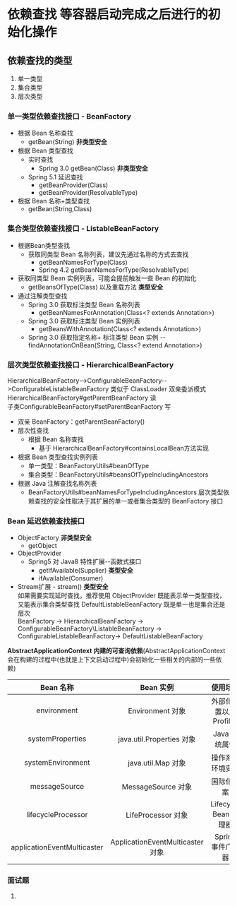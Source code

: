 # 依赖查找 等容器启动完成之后进行的初始化操作
 ## 依赖查找的类型
 1. 单一类型
 2. 集合类型 
 3. 层次类型 
### 单一类型依赖查找接口 - BeanFactory
  - 根据 Bean 名称查找 
    - getBean(String) **非类型安全**
  - 根据 Bean 类型查找
    - 实时查找  
      - Spring 3.0 getBean(Class) **非类型安全**
    - Spring 5.1 延迟查找
      - getBeanProvider(Class)
      - getBeanProvider(ResolvableType)
   - 根据 Bean 名称+类型查找
     - getBean(String,Class)
### 集合类型依赖查找接口 - ListableBeanFactory
  - 根据Bean类型查找
    - 获取同类型 Bean 名称列表，建议先通过名称的方式去查找
      - getBeanNamesForType(Class)
      - Spring 4.2 getBeanNamesForType(ResolvableType)
  - 获取同类型 Bean 实例列表，可能会提前触发一些 Bean 的初始化
    - getBeansOfType(Class) 以及重载方法 **类型安全**
  - 通过注解类型查找
    - Spring 3.0 获取标注类型 Bean 名称列表
      - getBeanNamesForAnnotation(Class<? extends Annotation>)
    - Spring 3.0 获取标注类型 Bean 实例列表
      - getBeansWithAnnotation(Class<? extends Annotation>)
    - Spring 3.0 获取指定名称+ 标注类型 Bean 实例
     -- findAnnotationOnBean(String, Class<? extend Annotation>)
### 层次类型依赖查找接口 - HierarchicalBeanFactory  
HierarchicalBeanFactory-->ConfigurableBeanFactory-->ConfigurableListableBeanFactory 类似于 ClassLoader 双亲委派模式  
HierarchicalBeanFactory#getParentBeanFactory  读  
子类ConfigurableBeanFactory#setParentBeanFactory  写
  - 双亲 BeanFactory：getParentBeanFactory()
  - 层次性查找
    - 根据 Bean 名称查找
      - 基于 HierarchicalBeanFactory#containsLocalBean方法实现
  - 根据 Bean 类型查找实例列表
    - 单一类型：BeanFactoryUtils#beanOfType
    - 集合类型：BeanFactoryUtils#beansOfTypeIncludingAncestors
  - 根据 Java 注解查找名称列表
    - BeanFactoryUtils#beanNamesForTypeIncludingAncestors
层次类型依赖查找的安全性取决于其扩展的单一或者集合类型的 BeanFactory 接口
### Bean 延迟依赖查找接口
  - ObjectFactory **非类型安全**
    - getObject
  - ObjectProvider  
    - Spring5 对 Java8 特性扩展--函数式接口
      - getIfAvailable(Supplier) **类型安全**
      - ifAvailable(Consumer)
   - Stream扩展 - stream() **类型安全**  
如果需要实现延时查找，推荐使用 ObjectProvider 既能表示单一类型查找，又能表示集合类型查找
DefaultListableBeanFactory 既是单一也是集合还是层次  
BeanFactory -> HierarchicalBeanFactory -> ConfigurableBeanFactory\ListableBeanFactory -> ConfigurableListableBeanFactory-> DefaultListableBeanFactory
 
**AbstractApplicationContext 内建的可查询依赖**(AbstractApplicationContext 会在构建的过程中(也就是上下文启动过程中)会初始化一些相关的内部的一些依赖)  

|Bean 名称|Bean 实例|使用场景|
|:----:|:----:|:----:|
| environment | Environment 对象 | 外部化配置以及Profiles |
| systemProperties | java.util.Properties 对象 | Java 系统属性 |
| systemEnvironment | java.util.Map 对象 | 操作系统环境变量 |
| messageSource | MessageSource 对象 | 国际化文案 |
| lifecycleProcessor | LifeProcessor 对象 | Lifecycle Bean 处理器 |
| applicationEventMulticaster | ApplicationEventMulticaster 对象 | Spring 事件广播器 |


### 面试题
1. 
 


 